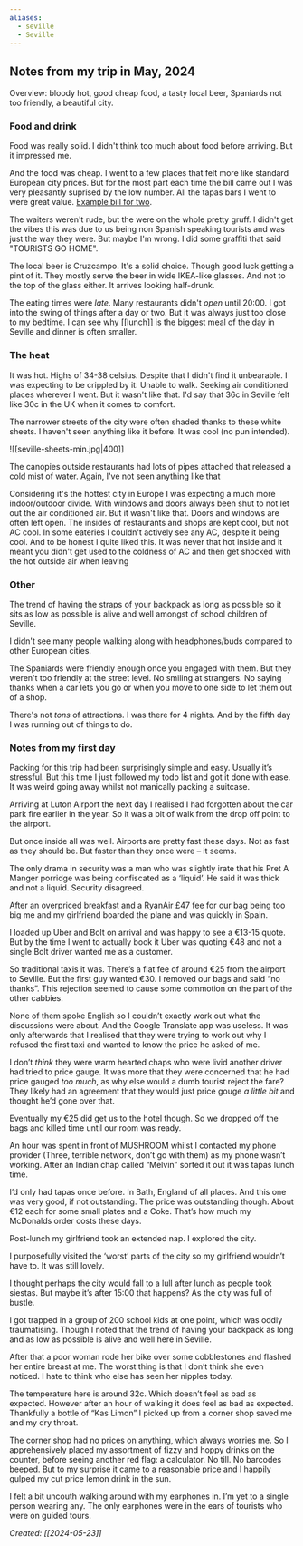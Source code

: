 ```yaml
---
aliases:
  - seville
  - Seville
---
```


## Notes from my trip in May, 2024

Overview: bloody hot, good cheap food, a tasty local beer, Spaniards not too friendly, a beautiful city.

### Food and drink

Food was really solid. I didn't think too much about food before arriving. But it impressed me.

And the food was cheap. I went to a few places that felt more like standard European city prices. But for the most part each time the bill came out I was very pleasantly suprised by the low number. All the tapas bars I went to were great value. [Example bill for two](https://elliotclowes.com/cold/2024/seville-bill.pdf).

The waiters weren't rude, but the were on the whole pretty gruff. I didn't get the vibes this was due to us being non Spanish speaking tourists and was just the way they were. But maybe I'm wrong. I did some graffiti that said "TOURISTS GO HOME".

The local beer is Cruzcampo. It's a solid choice. Though good luck getting a pint of it. They mostly serve the beer in wide IKEA-like glasses. And not to the top of the glass either. It arrives looking half-drunk. 

The eating times were *late*. Many restaurants didn't *open* until 20:00. I got into the swing of things after a day or two. But it was always just too close to my bedtime. I can see why [[lunch]] is the biggest meal of the day in Seville and dinner is often smaller.

### The heat

It was hot. Highs of 34-38 celsius. Despite that I didn't find it unbearable. I was expecting to be crippled by it. Unable to walk. Seeking air conditioned places wherever I went. But it wasn't like that. I'd say that 36c in Seville felt like 30c in the UK when it comes to comfort.

The narrower streets of the city were often shaded thanks to these white sheets. I haven't seen anything like it before. It was cool (no pun intended).

![[seville-sheets-min.jpg|400]]

The canopies outside restaurants had lots of pipes attached that released a cold mist of water. Again, I've not seen anything like that

Considering it's the hottest city in Europe I was expecting a much more indoor/outdoor divide. With windows and doors always been shut to not let out the air conditioned air. But it wasn't like that. Doors and windows are often left open. The insides of restaurants and shops are kept cool, but not AC cool. In some eateries I couldn't actively see any AC, despite it being cool. And to be honest I quite liked this. It was never that hot inside and it meant you didn't get used to the coldness of AC and then get shocked with the hot outside air when leaving

### Other

The trend of having the straps of your backpack as long as possible so it sits as low as possible is alive and well amongst of school children of Seville.

I didn't see many people walking along with headphones/buds compared to other European cities.

The Spaniards were friendly enough once you engaged with them. But they weren't too friendly at the street level. No smiling at strangers. No saying thanks when a car lets you go or when you move to one side to let them out of a shop.

There's not *tons* of attractions. I was there for 4 nights. And by the fifth day I was running out of things to do.

### Notes from my first day

Packing for this trip had been surprisingly simple and easy. Usually it’s stressful. But this time I just followed my todo list and got it done with ease. It was weird going away whilst not manically packing a suitcase.

Arriving at Luton Airport the next day I realised I had forgotten about the car park fire earlier in the year. So it was a bit of walk from the drop off point to the airport.

But once inside all was well. Airports are pretty fast these days. Not as fast as they should be. But faster than they once were – it seems.

The only drama in security was a man who was slightly irate that his Pret A Manger porridge was being confiscated as a ‘liquid’. He said it was thick and not a liquid. Security disagreed.

After an overpriced breakfast and a RyanAir £47 fee for our bag being too big me and my girlfriend boarded the plane and was quickly in Spain.

I loaded up Uber and Bolt on arrival and was happy to see a €13-15 quote. But by the time I went to actually book it Uber was quoting €48 and not a single Bolt driver wanted me as a customer.

So traditional taxis it was. There’s a flat fee of around €25 from the airport to Seville. But the first guy wanted €30. I removed our bags and said “no thanks”. This rejection seemed to cause some commotion on the part of the other cabbies.

None of them spoke English so I couldn’t exactly work out what the discussions were about. And the Google Translate app was useless. It was only afterwards that I realised that they were trying to work out why I refused the first taxi and wanted to know the price he asked of me.

I don’t _think_ they were warm hearted chaps who were livid another driver had tried to price gauge. It was more that they were concerned that he had price gauged _too much_, as why else would a dumb tourist reject the fare? They likely had an agreement that they would just price gouge _a little bit_ and thought he’d gone over that.

Eventually my €25 did get us to the hotel though. So we dropped off the bags and killed time until our room was ready.

An hour was spent in front of MUSHROOM whilst I contacted my phone provider (Three, terrible network, don’t go with them) as my phone wasn’t working. After an Indian chap called “Melvin” sorted it out it was tapas lunch time.

I’d only had tapas once before. In Bath, England of all places. And this one was very good, if not outstanding. The price was outstanding though. About €12 each for some small plates and a Coke. That’s how much my McDonalds order costs these days.

Post-lunch my girlfriend took an extended nap. I explored the city.

I purposefully visited the ‘worst’ parts of the city so my girlfriend wouldn’t have to. It was still lovely.

I thought perhaps the city would fall to a lull after lunch as people took siestas. But maybe it’s after 15:00 that happens? As the city was full of bustle.

I got trapped in a group of 200 school kids at one point, which was oddly traumatising. Though I noted that the trend of having your backpack as long and as low as possible is alive and well here in Seville.

After that a poor woman rode her bike over some cobblestones and flashed her entire breast at me. The worst thing is that I don’t think she even noticed. I hate to think who else has seen her nipples today.

The temperature here is around 32c. Which doesn’t feel as bad as expected. However after an hour of walking it does feel as bad as expected. Thankfully a bottle of “Kas Limon” I picked up from a corner shop saved me and my dry throat.

The corner shop had no prices on anything, which always worries me. So I apprehensively placed my assortment of fizzy and hoppy drinks on the counter, before seeing another red flag: a calculator. No till. No barcodes beeped. But to my surprise it came to a reasonable price and I happily gulped my cut price lemon drink in the sun.

I felt a bit uncouth walking around with my earphones in. I’m yet to a single person wearing any. The only earphones were in the ears of tourists who were on guided tours.

*Created: [[2024-05-23]]*